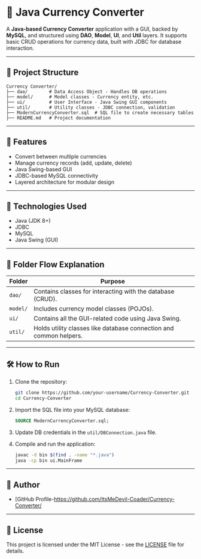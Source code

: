 
# 💱 Java Currency Converter

A **Java-based Currency Converter** application with a GUI, backed by **MySQL**, and structured using **DAO**, **Model**, **UI**, and **Util** layers. It supports basic CRUD operations for currency data, built with JDBC for database interaction.

---

## 📁 Project Structure

```
Currency Converter/
├── dao/        # Data Access Object - Handles DB operations
├── model/      # Model classes - Currency entity, etc.
├── ui/         # User Interface - Java Swing GUI components
├── util/       # Utility classes - JDBC connection, validation
├── ModernCurrencyConverter.sql  # SQL file to create necessary tables
├── README.md   # Project documentation
```

---

## 🚀 Features

- Convert between multiple currencies
- Manage currency records (add, update, delete)
- Java Swing-based GUI
- JDBC-based MySQL connectivity
- Layered architecture for modular design

---

## 🧰 Technologies Used

- Java (JDK 8+)
- JDBC
- MySQL
- Java Swing (GUI)

---

## 🧱 Folder Flow Explanation

| Folder | Purpose |
|--------|---------|
| `dao/` | Contains classes for interacting with the database (CRUD). |
| `model/` | Includes currency model classes (POJOs). |
| `ui/` | Contains all the GUI-related code using Java Swing. |
| `util/` | Holds utility classes like database connection and common helpers. |

---

## 🛠️ How to Run

1. Clone the repository:
   ```bash
   git clone https://github.com/your-username/Currency-Converter.git
   cd Currency-Converter
   ```

2. Import the SQL file into your MySQL database:
   ```sql
   SOURCE ModernCurrencyConverter.sql;
   ```

3. Update DB credentials in the `util/DBConnection.java` file.

4. Compile and run the application:
   ```bash
   javac -d bin $(find . -name "*.java")
   java -cp bin ui.MainFrame
   ```

---


## 📌 Author
- [GitHub Profile-https://github.com/ItsMeDevil-Coader/Currency-Converter/
---

## 📄 License

This project is licensed under the MIT License - see the [LICENSE](LICENSE) file for details.
